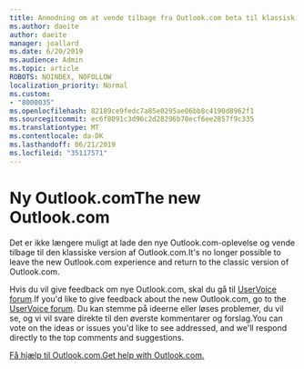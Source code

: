 ```yaml
---
title: Anmodning om at vende tilbage fra Outlook.com beta til klassisk Outlook.com
ms.author: daeite
author: daeite
manager: joallard
ms.date: 6/20/2019
ms.audience: Admin
ms.topic: article
ROBOTS: NOINDEX, NOFOLLOW
localization_priority: Normal
ms.custom:
- "8000035"
ms.openlocfilehash: 82189ce9fedc7a85e0295ae06bb8c4190d8962f1
ms.sourcegitcommit: ec6f8091c3d96c2d28296b70ecf6ee2857f9c335
ms.translationtype: MT
ms.contentlocale: da-DK
ms.lasthandoff: 06/21/2019
ms.locfileid: "35117571"
---
```

# <a name="the-new-outlookcom"></a><span data-ttu-id="69fc8-102">Ny Outlook.com</span><span class="sxs-lookup"><span data-stu-id="69fc8-102">The new Outlook.com</span></span>

<span data-ttu-id="69fc8-103">Det er ikke længere muligt at lade den nye Outlook.com-oplevelse og vende tilbage til den klassiske version af Outlook.com.</span><span class="sxs-lookup"><span data-stu-id="69fc8-103">It's no longer possible to leave the new Outlook.com experience and return to the classic version of Outlook.com.</span></span>

<span data-ttu-id="69fc8-104">Hvis du vil give feedback om nye Outlook.com, skal du gå til [UserVoice forum](https://go.microsoft.com/fwlink/p/?linkid=851599).</span><span class="sxs-lookup"><span data-stu-id="69fc8-104">If you'd like to give feedback about the new Outlook.com, go to the [UserVoice forum](https://go.microsoft.com/fwlink/p/?linkid=851599).</span></span> <span data-ttu-id="69fc8-105">Du kan stemme på ideerne eller løses problemer, du vil se, og vi vil svare direkte til den øverste kommentarer og forslag.</span><span class="sxs-lookup"><span data-stu-id="69fc8-105">You can vote on the ideas or issues you'd like to see addressed, and we'll respond directly to the top comments and suggestions.</span></span>

[<span data-ttu-id="69fc8-106">Få hjælp til Outlook.com.</span><span class="sxs-lookup"><span data-stu-id="69fc8-106">Get help with Outlook.com.</span></span>](https://support.office.com/article/40676ad0-c831-45ac-a023-5be633be798d?wt.mc_id=Office_Outlook_com_Alchemy)
